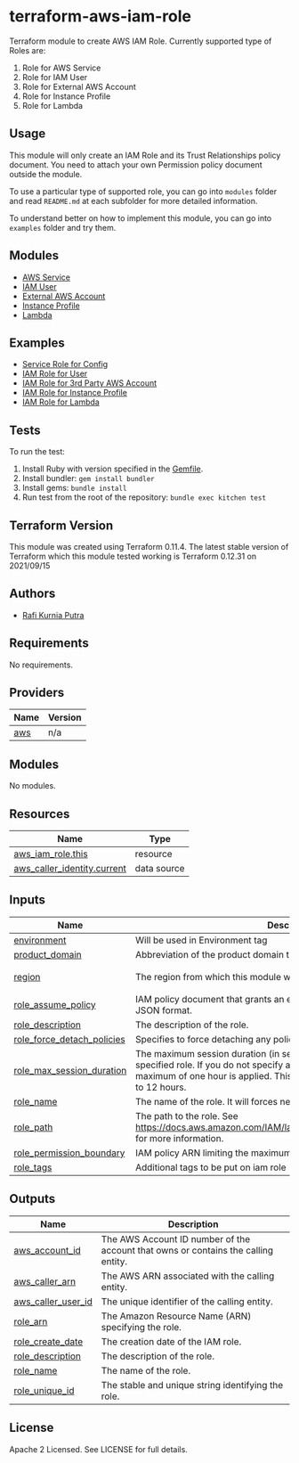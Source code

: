 terraform-aws-iam-role
======================
Terraform module to create AWS IAM Role. 
Currently supported type of Roles are:
1. Role for AWS Service
2. Role for IAM User
3. Role for External AWS Account
4. Role for Instance Profile
5. Role for Lambda


Usage
-----
This module will only create an IAM Role and its Trust Relationships policy document. You need to attach your own Permission policy document outside the module.

To use a particular type of supported role, you can go into `modules` folder and read `README.md` at each subfolder for more detailed information.

To understand better on how to implement this module, you can go into `examples` folder and try them.


Modules
--------
* [AWS Service](https://github.com/traveloka/terraform-aws-iam-role/tree/master/modules/service)
* [IAM User](https://github.com/traveloka/terraform-aws-iam-role/tree/master/modules/user)
* [External AWS Account](https://github.com/traveloka/terraform-aws-iam-role/tree/master/modules/external)
* [Instance Profile](https://github.com/traveloka/terraform-aws-iam-role/tree/master/modules/instance)
* [Lambda](https://github.com/traveloka/terraform-aws-iam-role/tree/master/modules/lambda)


Examples
--------
* [Service Role for Config](https://github.com/traveloka/terraform-aws-iam-role/tree/master/examples/aws-service-config)
* [IAM Role for User](https://github.com/traveloka/terraform-aws-iam-role/tree/master/examples/user-iam)
* [IAM Role for 3rd Party AWS Account](https://github.com/traveloka/terraform-aws-iam-role/tree/master/examples/external-account)
* [IAM Role for Instance Profile](https://github.com/traveloka/terraform-aws-iam-role/tree/master/examples/instance-profile)
* [IAM Role for Lambda](https://github.com/traveloka/terraform-aws-iam-role/tree/master/examples/lambda-role)


Tests
-----
To run the test:
1. Install Ruby with version specified in the [Gemfile](https://github.com/traveloka/terraform-aws-iam-role/tree/master/Gemfile).
2. Install bundler: `gem install bundler`
3. Install gems: `bundle install`
4. Run test from the root of the repository: `bundle exec kitchen test`


Terraform Version
-----------------
This module was created using Terraform 0.11.4. 
The latest stable version of Terraform which this module tested working is Terraform 0.12.31 on 2021/09/15


Authors
-------
* [Rafi Kurnia Putra](https://github.com/rafikurnia)


<!-- BEGINNING OF PRE-COMMIT-TERRAFORM DOCS HOOK -->
## Requirements

No requirements.

## Providers

| Name | Version |
|------|---------|
| <a name="provider_aws"></a> [aws](#provider\_aws) | n/a |

## Modules

No modules.

## Resources

| Name | Type |
|------|------|
| [aws_iam_role.this](https://registry.terraform.io/providers/hashicorp/aws/latest/docs/resources/iam_role) | resource |
| [aws_caller_identity.current](https://registry.terraform.io/providers/hashicorp/aws/latest/docs/data-sources/caller_identity) | data source |

## Inputs

| Name | Description | Type | Default | Required |
|------|-------------|------|---------|:--------:|
| <a name="input_environment"></a> [environment](#input\_environment) | Will be used in Environment tag | `string` | n/a | yes |
| <a name="input_product_domain"></a> [product\_domain](#input\_product\_domain) | Abbreviation of the product domain the created resources belong to | `string` | n/a | yes |
| <a name="input_region"></a> [region](#input\_region) | The region from which this module will be executed | `string` | `"ap-southeast-1"` | no |
| <a name="input_role_assume_policy"></a> [role\_assume\_policy](#input\_role\_assume\_policy) | IAM policy document that grants an entity permission to assume the role in JSON format. | `string` | n/a | yes |
| <a name="input_role_description"></a> [role\_description](#input\_role\_description) | The description of the role. | `string` | n/a | yes |
| <a name="input_role_force_detach_policies"></a> [role\_force\_detach\_policies](#input\_role\_force\_detach\_policies) | Specifies to force detaching any policies the role has before destroying it. | `bool` | `false` | no |
| <a name="input_role_max_session_duration"></a> [role\_max\_session\_duration](#input\_role\_max\_session\_duration) | The maximum session duration (in seconds) that you want to set for the specified role. If you do not specify a value for this setting, the default maximum of one hour is applied. This setting can have a value from 1 hour to 12 hours. | `number` | `3600` | no |
| <a name="input_role_name"></a> [role\_name](#input\_role\_name) | The name of the role. It will forces new resource on change. | `string` | n/a | yes |
| <a name="input_role_path"></a> [role\_path](#input\_role\_path) | The path to the role. See https://docs.aws.amazon.com/IAM/latest/UserGuide/Using_Identifiers.html for more information. | `string` | `"/"` | no |
| <a name="input_role_permission_boundary"></a> [role\_permission\_boundary](#input\_role\_permission\_boundary) | IAM policy ARN limiting the maximum access this role can have | `string` | `""` | no |
| <a name="input_role_tags"></a> [role\_tags](#input\_role\_tags) | Additional tags to be put on iam role | `map(string)` | `{}` | no |

## Outputs

| Name | Description |
|------|-------------|
| <a name="output_aws_account_id"></a> [aws\_account\_id](#output\_aws\_account\_id) | The AWS Account ID number of the account that owns or contains the calling entity. |
| <a name="output_aws_caller_arn"></a> [aws\_caller\_arn](#output\_aws\_caller\_arn) | The AWS ARN associated with the calling entity. |
| <a name="output_aws_caller_user_id"></a> [aws\_caller\_user\_id](#output\_aws\_caller\_user\_id) | The unique identifier of the calling entity. |
| <a name="output_role_arn"></a> [role\_arn](#output\_role\_arn) | The Amazon Resource Name (ARN) specifying the role. |
| <a name="output_role_create_date"></a> [role\_create\_date](#output\_role\_create\_date) | The creation date of the IAM role. |
| <a name="output_role_description"></a> [role\_description](#output\_role\_description) | The description of the role. |
| <a name="output_role_name"></a> [role\_name](#output\_role\_name) | The name of the role. |
| <a name="output_role_unique_id"></a> [role\_unique\_id](#output\_role\_unique\_id) | The stable and unique string identifying the role. |
<!-- END OF PRE-COMMIT-TERRAFORM DOCS HOOK -->


License
-------
Apache 2 Licensed. See LICENSE for full details.
